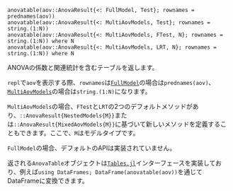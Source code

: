 ```
anovatable(aov::AnovaResult{<: FullModel, Test}; rownames = prednames(aov))
anovatable(aov::AnovaResult{<: MultiAovModels, Test}; rownames = string.(1:N))
anovatable(aov::AnovaResult{<: MultiAovModels, FTest, N}; rownames = string.(1:N)) where N
anovatable(aov::AnovaResult{<: MultiAovModels, LRT, N}; rownames = string.(1:N)) where N
```

ANOVAの係数と関連統計を含むテーブルを返します。

`repl`で`aov`を表示する際、`rownames`は[`FullModel`](@ref)の場合は`prednames(aov)`、[`MultiAovModels`](@ref)の場合は`string.(1:N)`になります。

`MultiAovModels`の場合、`FTest`と`LRT`の2つのデフォルトメソッドがあり、`::AnovaResult{NestedModels{M}}`または`::AnovaResult{MixedAovModels{M}}`に基づいて新しいメソッドを定義することもできます。ここで、`M`はモデルタイプです。

`FullModel`の場合、デフォルトのAPIは実装されていません。

返される`AnovaTable`オブジェクトは[`Tables.jl`](https://github.com/JuliaData/Tables.jl/)インターフェースを実装しており、例えば`using DataFrames; DataFrame(anovatable(aov))`を通じてDataFrameに変換できます。
